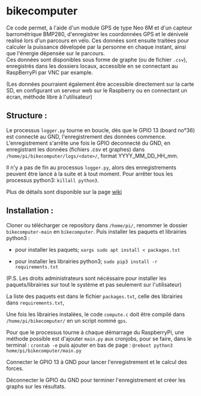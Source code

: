 # bikecomputer
Ce code permet, à l'aide d'un module GPS de type Neo 6M et d'un capteur barrométrique BMP280, d'enregistrer les coordonnées GPS et le dénivelé realisé lors d'un parcours en vélo. Ces données sont ensuite traitées pour calculer la puissance dévelopée par la personne en chaque instant, ainsi que l'énergie dépensée sur le parcours. <br />
Ces données sont disponibles sous forme de graphe (ou de fichier `.csv`), enregistrés dans les dossiers locaux, accessible en se connectant au RaspBerryPi par VNC par example.

(Les données pourraient également être accessible directement sur la carte SD, en configurant un serveur web sur le Raspberry ou en connectant un écran, méthode libre à l'utilisateur)

## Structure :
Le processus `logger.py` tourne en boucle, dès que le GPIO 13 (board no°36) est connecté au GND, l'enregistrement des données commence. L'enregistrement s'arrête une fois le GPIO deconnecté du GND, en enregistrant les données (fichiers .csv et graphes) dans `/home/pi/bikecomputer/logs/<date>/`, format YYYY_MM_DD_HH_mm. 

Il n'y a pas de fin au processus `logger.py`, alors des enregistrements peuvent être lancé à la suite et à tout moment.
Pour arrêter tous les processus python3: `killall python3`.

Plus de détails sont disponible sur la page [wiki](https://github.com/Leowrin/bikecomputer/wiki#principe-g%C3%A9n%C3%A9ral)

## Installation :
Cloner ou télécharger ce repository dans `/home/pi/`, renommer le dossier `bikecomputer-main` en `bikecomputer`. Puis installer les paquets et librairies python3 :

- pour installer les paquets; `xargs sudo apt install < packages.txt`

- pour installer les librairies python3; `sudo pip3 install -r requirements.txt`

(P.S. Les droits administrateurs sont nécéssaire pour installer les paquets/librairies sur tout le système et pas seulement sur l'utilisateur)

La liste des paquets est dans le fichier `packages.txt`, celle des librairies dans `requirements.txt`,



Une fois les librairies instalées, le code `compute.c` doit être compilé dans `/home/pi/bikecomputer/` en un script nommé `gps`.

Pour que le processus tourne à chaque démarrage du RaspberryPi, une méthode possible est d'ajouter `main.py` aux cronjobs, pour se faire,
dans le terminal :
`crontab -e`
puis ajouter en bas de page :
`@reboot python3 home/pi/bikecomputer/main.py`
  
  Connecter le GPIO 13 à GND pour lancer l'enregistrement et le calcul des forces.
  
  Déconnecter le GPIO du GND pour terminer l'enregistrement et créer les graphs sur les résultats.




